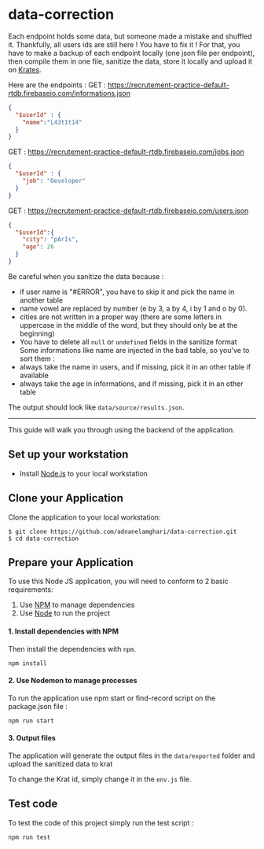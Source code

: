 # data-correction

Each endpoint holds some data, but someone made a mistake and shuffled it.
Thankfully, all users ids are still here !
You have to fix it ! For that, you have to make a backup of each endpoint locally (one json file per endpoint),
then compile them in one file, sanitize the data, store it locally and upload it on [Krates](https://app.krat.es/).

Here are the endpoints :
GET : https://recrutement-practice-default-rtdb.firebaseio.com/informations.json

```json
{
  "$userId" : {
    "name":"L43t1t14"
  }
}
```

GET : https://recrutement-practice-default-rtdb.firebaseio.com/jobs.json

```json
{
  "$userId" : {
    "job": "Developer"
  }
}
```

GET : https://recrutement-practice-default-rtdb.firebaseio.com/users.json

````json
{
  "$userId":{
    "city": "pArIs",
    "age": 26
  }
}
````

Be careful when you sanitize the data because :

- if user name is "#ERROR", you have to skip it and pick the name in another table
- name vowel are replaced by number (e by 3, a by 4, i by 1 and o by 0).
- cities are not written in a proper way (there are some letters in uppercase in the middle of the word, but they should
  only be at the beginning)
- You have to delete all `null` or `undefined` fields in the sanitize format
  Some informations like name are injected in the bad table, so you've to sort them :
- always take the name in users, and if missing, pick it in an other table if available
- always take the age in informations, and if missing, pick it in an other table

The output should look like `data/source/results.json`.

---
This guide will walk you through using the backend of the application.

## Set up your workstation

* Install [Node.js](http://nodejs.org) to your local workstation

## Clone your Application

Clone the application to your local workstation:

	$ git clone https://github.com/adnanelamghari/data-correction.git
	$ cd data-correction

## Prepare your Application

To use this Node JS application, you will need to conform to 2 basic requirements:

1. Use [NPM](https://npmjs.org/) to manage dependencies
2. Use [Node](https://nodejs.org/en/) to run the project

#### 1. Install dependencies with NPM

Then install the dependencies with `npm`.

	npm install

#### 2. Use Nodemon to manage processes

To run the application use npm start or find-record script on the package.json file :

	npm run start

#### 3. Output files

The application will generate the output files in the `data/exported` folder and upload the sanitized data to krat

To change the Krat id, simply change it in the `env.js` file.

## Test code

To test the code of this project simply run the test script :

    npm run test